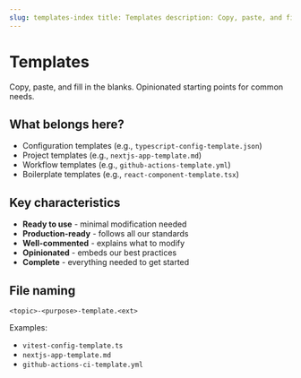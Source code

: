 ```yaml
---
slug: templates-index title: Templates description: Copy, paste, and fill in the blanks. Opinionated starting points for common needs type: index
---
```


# Templates

Copy, paste, and fill in the blanks. Opinionated starting points for common needs.

## What belongs here?

- Configuration templates (e.g., `typescript-config-template.json`)
- Project templates (e.g., `nextjs-app-template.md`)
- Workflow templates (e.g., `github-actions-template.yml`)
- Boilerplate templates (e.g., `react-component-template.tsx`)

## Key characteristics

- **Ready to use** - minimal modification needed
- **Production-ready** - follows all our standards
- **Well-commented** - explains what to modify
- **Opinionated** - embeds our best practices
- **Complete** - everything needed to get started

## File naming

`<topic>-<purpose>-template.<ext>`

Examples:

- `vitest-config-template.ts`
- `nextjs-app-template.md`
- `github-actions-ci-template.yml`
